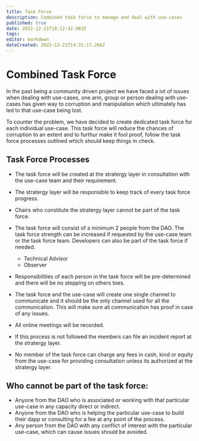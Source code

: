 ```yaml
---
title: Task Force 
description: Combined task force to manage and deal with use-cases
published: true
date: 2022-12-21T18:12:42.983Z
tags: 
editor: markdown
dateCreated: 2022-12-21T14:31:17.266Z
---
```


# Combined Task Force

In the past being a community driven project we have faced a lot of issues when dealing with use-cases, one arm, group or person dealing with use-cases has given way to corruption and manipulation which ultimately has led to that use-case being lost. 

To counter the problem, we have decided to create dedicated task force for each individual use-case. This task force will reduce the chances of corruption to an extent and to furthur make it fool proof, follow the task force processes outlined which should keep things in check.

## Task Force Processes

- The task force will be created at the stratergy layer in consultation with the use-case team and their requirement.

- The stratergy layer will be responsible to keep track of every task force progress.

- Chairs who constitute the stratergy layer cannot be part of the task force.

- The task force will consist of a minimum 2 people from the DAO. The task force strength can be increased if requested by the use-case team or the task force team. Developers can also be part of the task force if needed.
  
	-  Technical Advisor
	-  Observer

- Responsibilities of each person in the task force will be pre-determined and there will be no stepping on others toes.

- The task force and the use-case will create one single channel to communicate and it should be the only channel used for all the communication. This will make sure all communication has proof in case of any issues.

- All online meetings will be recorded.

- If this process is not followed the members can file an incident report at the stratergy layer.

- No member of the task force can charge any fees in cash, kind or equity from the use-case for providing consultation unless its authorized at the stratergy layer. 

## Who cannot be part of the task force:

- Anyone from the DAO who is associated or working with that particular use-case in any capacity direct or indirect. 
- Anyone from the DAO who is helping the particular use-case to build their dapp or consulting for a fee at any point of the process.
- Any person from the DAO with any conflict of interest with the particular use-case, which can cause issues should be avoided.

